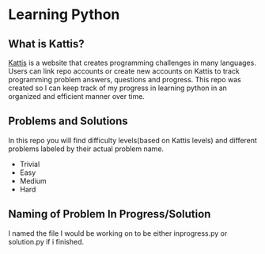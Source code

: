 Learning Python
===============

## What is Kattis?

[Kattis](https://open.kattis.com) is a website that creates programming challenges in many languages. Users can link repo
accounts or create new accounts on Kattis to track programming problem answers, questions and progress.
This repo was created so I can keep track of my progress in learning python in an organized and efficient manner over time.

## Problems and Solutions

In this repo you will find difficulty levels(based on Kattis levels) and different problems
labeled by their actual problem name.

* Trivial
* Easy
* Medium
* Hard

## Naming of Problem In Progress/Solution

I named the file I would be working on to be either inprogress.py or solution.py if i finished.


